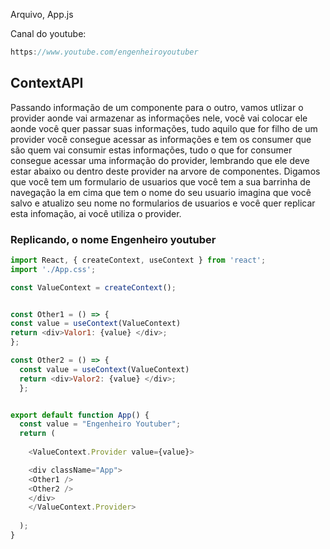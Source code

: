Arquivo, App.js

Canal do youtube:

```js
https://www.youtube.com/engenheiroyoutuber
```

## ContextAPI

Passando informação de um componente para o outro, vamos utlizar o provider aonde vai 
armazenar as informações nele, você vai colocar ele aonde você quer passar suas informações, 
tudo aquilo que for filho de um provider você consegue acessar as informações e tem os consumer que são quem vai consumir estas informações, tudo o que for consumer consegue acessar uma informação do provider, lembrando que ele deve estar abaixo ou dentro deste provider na arvore de componentes.
Digamos que você tem um formulario de usuarios que você tem a sua barrinha de navegação la em cima que tem o nome do seu usuario imagina que você salvo e atualizo seu nome no formularios de usuarios e você quer replicar esta infomação, ai você utiliza o provider.

### Replicando, o nome Engenheiro youtuber

```js
import React, { createContext, useContext } from 'react';
import './App.css';

const ValueContext = createContext();


const Other1 = () => {
const value = useContext(ValueContext)
return <div>Valor1: {value} </div>;
};

const Other2 = () => {
  const value = useContext(ValueContext)
  return <div>Valor2: {value} </div>;
  };


export default function App() {
  const value = "Engenheiro Youtuber";
  return (
    
    <ValueContext.Provider value={value}>

    <div className="App">
    <Other1 />
    <Other2 />
    </div>
    </ValueContext.Provider>
 
  );
}
```